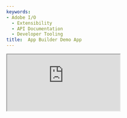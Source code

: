 ```yaml
---
keywords:
- Adobe I/O
  - Extensibility
  - API Documentation
  - Developer Tooling
title:  App Builder Demo App
---
```


<iframe src="https://53444-stocksearch-stage.adobeio-static.net/index.html"></iframe>

